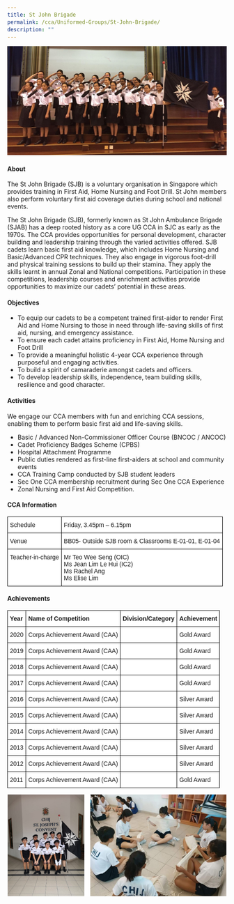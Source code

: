 ```yaml
---
title: St John Brigade
permalink: /cca/Uniformed-Groups/St-John-Brigade/
description: ""
---
```


![](/images/CCA/Uniformed%20Groups/St%20John%20Brigade/S1.jpg)

#### **About**


The St John Brigade (SJB) is a voluntary organisation in Singapore which provides training in First Aid, Home Nursing and Foot Drill. St John members also perform voluntary first aid coverage duties during school and national events.

  

The St John Brigade (SJB), formerly known as St John Ambulance Brigade (SJAB) has a deep rooted history as a core UG CCA in SJC as early as the 1970s. The CCA provides opportunities for personal development, character building and leadership training through the varied activities offered. SJB cadets learn basic first aid knowledge, which includes Home Nursing and Basic/Advanced CPR techniques. They also engage in vigorous foot-drill and physical training sessions to build up their stamina. They apply the skills learnt in annual Zonal and National competitions. Participation in these competitions, leadership courses and enrichment activities provide opportunities to maximize our cadets’ potential in these areas.

#### **Objectives**


*   To equip our cadets to be a competent trained first-aider to render First Aid and Home Nursing to those in need through life-saving skills of first aid, nursing, and emergency assistance.
*   To ensure each cadet attains proficiency in First Aid, Home Nursing and Foot Drill
*   To provide a meaningful holistic 4-year CCA experience through purposeful and engaging activities.
*   To build a spirit of camaraderie amongst cadets and officers.
*   To develop leadership skills, independence, team building skills, resilience and good character.

#### **Activities**


We engage our CCA members with fun and enriching CCA sessions, enabling them to perform basic first aid and life-saving skills.

*   Basic / Advanced Non-Commissioner Officer Course (BNCOC / ANCOC)
*   Cadet Proficiency Badges Scheme (CPBS)
*   Hospital Attachment Programme
*   Public duties rendered as first-line first-aiders at school and community events
*   CCA Training Camp conducted by SJB student leaders
*   Sec One CCA membership recruitment during Sec One CCA Experience
*   Zonal Nursing and First Aid Competition.

#### **CCA Information**


<style type="text/css">
.tg  {border-collapse:collapse;border-spacing:0;}
.tg td{border-color:black;border-style:solid;border-width:1px;font-family:Arial, sans-serif;font-size:14px;
  overflow:hidden;padding:10px 5px;word-break:normal;}
.tg th{border-color:black;border-style:solid;border-width:1px;font-family:Arial, sans-serif;font-size:14px;
  font-weight:normal;overflow:hidden;padding:10px 5px;word-break:normal;}
.tg .tg-ktyi{background-color:#FFF;text-align:left;vertical-align:top}
</style>
<table class="tg">
<thead>
  <tr>
    <th class="tg-ktyi">Schedule</th>
    <th class="tg-ktyi">Friday, 3.45pm – 6.15pm</th>
  </tr>
</thead>
<tbody>
  <tr>
    <td class="tg-ktyi"><span style="background-color:initial">Venue</span><br></td>
    <td class="tg-ktyi">BB05- Outside SJB room &amp; Classrooms E-01-01, E-01-04</td>
  </tr>
  <tr>
    <td class="tg-ktyi">Teacher-in-charge</td>
    <td class="tg-ktyi">Mr Teo Wee Seng (OIC)<br>Ms Jean Lim Le Hui (IC2)<br>Ms Rachel Ang<br>Ms Elise Lim</td>
  </tr>
</tbody>
</table>

#### **Achievements**


<style type="text/css">
.tg  {border-collapse:collapse;border-spacing:0;}
.tg td{border-color:black;border-style:solid;border-width:1px;font-family:Arial, sans-serif;font-size:14px;
  overflow:hidden;padding:10px 5px;word-break:normal;}
.tg th{border-color:black;border-style:solid;border-width:1px;font-family:Arial, sans-serif;font-size:14px;
  font-weight:normal;overflow:hidden;padding:10px 5px;word-break:normal;}
.tg .tg-dgl5{background-color:#FFF;font-weight:bold;text-align:left;vertical-align:top}
.tg .tg-zr06{background-color:#FFF;text-align:left;vertical-align:middle}
.tg .tg-ktyi{background-color:#FFF;text-align:left;vertical-align:top}
</style>
<table class="tg">
<thead>
  <tr>
    <th class="tg-dgl5">Year<br></th>
    <th class="tg-dgl5">Name of Competition<br></th>
    <th class="tg-dgl5">Division/Category<br></th>
    <th class="tg-dgl5">Achievement<br></th>
  </tr>
</thead>
<tbody>
  <tr>
    <td class="tg-zr06">2020<br></td>
    <td class="tg-zr06">Corps Achievement Award (CAA)<br></td>
    <td class="tg-ktyi"></td>
    <td class="tg-ktyi">Gold Award<br></td>
  </tr>
  <tr>
    <td class="tg-zr06">2019<br></td>
    <td class="tg-zr06">Corps Achievement Award (CAA)<br></td>
    <td class="tg-ktyi"></td>
    <td class="tg-ktyi">Gold Award<br></td>
  </tr>
  <tr>
    <td class="tg-zr06">2018<br></td>
    <td class="tg-zr06">Corps Achievement Award (CAA)<br></td>
    <td class="tg-ktyi"></td>
    <td class="tg-ktyi">Gold Award<br></td>
  </tr>
  <tr>
    <td class="tg-zr06">2017<br></td>
    <td class="tg-zr06">Corps Achievement Award (CAA)<br></td>
    <td class="tg-ktyi"></td>
    <td class="tg-ktyi">Gold Award<br></td>
  </tr>
  <tr>
    <td class="tg-zr06">2016<br></td>
    <td class="tg-zr06">Corps Achievement Award (CAA)<br></td>
    <td class="tg-ktyi"></td>
    <td class="tg-zr06">Silver Award<br></td>
  </tr>
  <tr>
    <td class="tg-zr06">2015<br></td>
    <td class="tg-zr06">Corps Achievement Award (CAA)<br></td>
    <td class="tg-ktyi"></td>
    <td class="tg-zr06">Silver Award<br></td>
  </tr>
  <tr>
    <td class="tg-zr06">2014<br></td>
    <td class="tg-zr06">Corps Achievement Award (CAA)<br></td>
    <td class="tg-ktyi"></td>
    <td class="tg-zr06">Silver Award<br></td>
  </tr>
  <tr>
    <td class="tg-zr06">2013<br></td>
    <td class="tg-zr06">Corps Achievement Award (CAA)<br></td>
    <td class="tg-ktyi"></td>
    <td class="tg-zr06">Silver Award<br></td>
  </tr>
  <tr>
    <td class="tg-zr06">2012<br></td>
    <td class="tg-zr06">Corps Achievement Award (CAA)<br></td>
    <td class="tg-ktyi"></td>
    <td class="tg-zr06">Silver Award<br></td>
  </tr>
  <tr>
    <td class="tg-zr06">2011<br></td>
    <td class="tg-zr06">Corps Achievement Award (CAA)<br></td>
    <td class="tg-ktyi"></td>
    <td class="tg-ktyi">Gold Award</td>
  </tr>
</tbody>
</table>

![](/images/CCA/Uniformed%20Groups/St%20John%20Brigade/S2.png)
